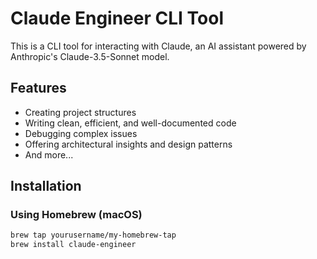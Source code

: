 # Claude Engineer CLI Tool

This is a CLI tool for interacting with Claude, an AI assistant powered by Anthropic's Claude-3.5-Sonnet model.

## Features

- Creating project structures
- Writing clean, efficient, and well-documented code
- Debugging complex issues
- Offering architectural insights and design patterns
- And more...

## Installation

### Using Homebrew (macOS)

```sh
brew tap yourusername/my-homebrew-tap
brew install claude-engineer